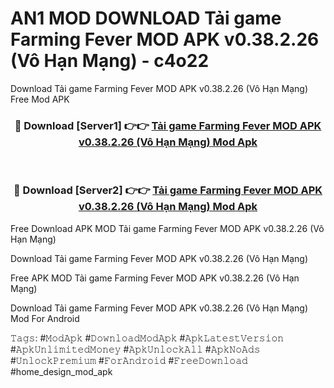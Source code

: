 # AN1 MOD DOWNLOAD Tải game Farming Fever MOD APK v0.38.2.26 (Vô Hạn Mạng) - c4o22
Download Tải game Farming Fever MOD APK v0.38.2.26 (Vô Hạn Mạng) Free Mod APK

<div align="center">
<h3>🔴 Download [Server1] 👉👉 <a href="https://apk-comot.site?title=Tải_game_Farming_Fever_MOD_APK_v0.38.2.26_(Vô_Hạn_Mạng)">Tải game Farming Fever MOD APK v0.38.2.26 (Vô Hạn Mạng) Mod Apk</a></h3><br>

<h3>🔴 Download [Server2] 👉👉 <a href="https://apk-comot.site?title=Tải_game_Farming_Fever_MOD_APK_v0.38.2.26_(Vô_Hạn_Mạng)">Tải game Farming Fever MOD APK v0.38.2.26 (Vô Hạn Mạng) Mod Apk</a></h3>
</div>


Free Download APK MOD Tải game Farming Fever MOD APK v0.38.2.26 (Vô Hạn Mạng)

Download Tải game Farming Fever MOD APK v0.38.2.26 (Vô Hạn Mạng) 

Free APK MOD Tải game Farming Fever MOD APK v0.38.2.26 (Vô Hạn Mạng) 

Download Tải game Farming Fever MOD APK v0.38.2.26 (Vô Hạn Mạng) Mod For Android

𝚃𝚊𝚐𝚜: #𝙼𝚘𝚍𝙰𝚙𝚔 #𝙳𝚘𝚠𝚗𝚕𝚘𝚊𝚍𝙼𝚘𝚍𝙰𝚙𝚔 #𝙰𝚙𝚔𝙻𝚊𝚝𝚎𝚜𝚝𝚅𝚎𝚛𝚜𝚒𝚘𝚗 #𝙰𝚙𝚔𝚄𝚗𝚕𝚒𝚖𝚒𝚝𝚎𝚍𝙼𝚘𝚗𝚎𝚢 #𝙰𝚙𝚔𝚄𝚗𝚕𝚘𝚌𝚔𝙰𝚕𝚕 #𝙰𝚙𝚔𝙽𝚘𝙰𝚍𝚜 #𝚄𝚗𝚕𝚘𝚌𝚔𝙿𝚛𝚎𝚖𝚒𝚞𝚖 #𝙵𝚘𝚛𝙰𝚗𝚍𝚛𝚘𝚒𝚍 #𝙵𝚛𝚎𝚎𝙳𝚘𝚠𝚗𝚕𝚘𝚊𝚍 #home_design_mod_apk